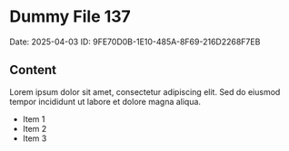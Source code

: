 # Dummy File 137

Date: 2025-04-03
ID: 9FE70D0B-1E10-485A-8F69-216D2268F7EB

## Content

Lorem ipsum dolor sit amet, consectetur adipiscing elit.
Sed do eiusmod tempor incididunt ut labore et dolore magna aliqua.

* Item 1
* Item 2
* Item 3

